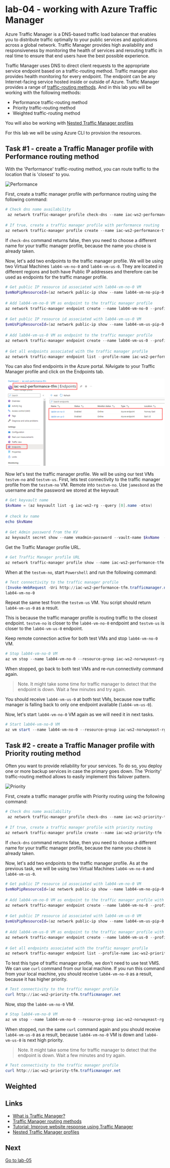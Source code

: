# lab-04 - working with Azure Traffic Manager

Azure Traffic Manager is a DNS-based traffic load balancer that enables you to distribute traffic optimally to your public services and applications across a global network. Traffic Manager provides high availability and responsiveness by monitoring the health of services and rerouting traffic in real time to ensure that end users have the best possible experience.

Traffic Manager uses DNS to direct client requests to the appropriate service endpoint based on a traffic-routing method. Traffic manager also provides health monitoring for every endpoint. The endpoint can be any Internet-facing service hosted inside or outside of Azure. Traffic Manager provides a range of [traffic-routing methods](https://learn.microsoft.com/en-us/azure/traffic-manager/traffic-manager-routing-methods). And in this lab you will be working with the following methods:

* Performance traffic-routing method
* Priority traffic-routing method
* Weighted traffic-routing method

You will also be working with [Nested Traffic Manager profiles](https://learn.microsoft.com/en-us/azure/traffic-manager/traffic-manager-nested-profiles)

For this lab we will be using Azure CLI to provision the resources. 

## Task #1 - create a Traffic Manager profile with Performance routing method

With the 'Performance' traffic-routing method, you can route traffic to the location that is 'closest' to you.

![Performance](https://learn.microsoft.com/en-us/azure/traffic-manager/media/traffic-manager-routing-methods/performance.png)

First, create a traffic manager profile with performance routing using the following command:

```powershell
# Check dns name availability
 az network traffic-manager profile check-dns --name iac-ws2-performance-tfm --query nameAvailable -otsv

# If true, create a traffic manager profile with performance routing
az network traffic-manager profile create --name iac-ws2-performance-tfm --resource-group iac-ws2-rg --routing-method Performance --unique-dns-name iac-ws2-performance-tfm --ttl 30
```

If `check-dns` command returns false, then you need to choose a different name for your traffic manager profile, because the name you chose is already taken. 

Now, let's add two endpoints to the traffic manager profile. We will be using two Virtual Machines `lab04-vm-no-0` and `lab04-vm-us-0`. They are located in different regions and both have Public IP addresses and therefore can be used as endpoints for the traffic manager profile. 

```powershell
# Get public IP resource id associated with lab04-vm-no-0 VM
$vmNoPipResourceId=(az network public-ip show --name lab04-vm-no-pip-0 --resource-group iac-ws2-norwayeast-rg --query id -otsv)

# Add lab04-vm-no-0 VM as endpoint to the traffic manager profile
az network traffic-manager endpoint create --name lab04-vm-no-0 --profile-name iac-ws2-performance-tfm --resource-group iac-ws2-rg --type azureEndpoints --target-resource-id $vmNoPipResourceId --endpoint-status Enabled

# Get public IP resource id associated with lab04-vm-us-0 VM
$vmUsPipResourceId=(az network public-ip show --name lab04-vm-us-pip-0 --resource-group iac-ws2-eastus-rg --query id -otsv)

# Add lab04-vm-us-0 VM as endpoint to the traffic manager profile
az network traffic-manager endpoint create --name lab04-vm-us-0 --profile-name iac-ws2-performance-tfm --resource-group iac-ws2-rg --type azureEndpoints --target-resource-id $vmUsPipResourceId --endpoint-status Enabled

# Get all endpoints associated with the traffic manager profile
az network traffic-manager endpoint list --profile-name iac-ws2-performance-tfm --resource-group iac-ws2-rg --query "[].{name:name, status:endpointStatus, priority:priority}" -o table
```

You can also find endpoints in the Azure portal. NAvigate to your Traffic Manager profile and click on the Endpoints tab.

![Endpoints](./images/1.png)

Now let's test the traffic manager profile. We will be using our test VMs `testvm-no` and `testvm-us`. First, lets test connectivity to the traffic manager profile from the `testvm-no` VM. Remote into `testvm-no`. Use `jamesbond` as the username and the password we stored at the keyvault

```powershell
# Get keyvault name 
$kvName = (az keyvault list -g iac-ws2-rg --query [0].name -otsv)

# check kv name 
echo $kvName

# Get Admin password from the KV
az keyvault secret show --name vmadmin-password --vault-name $kvName  --query value -otsv
```

Get the Traffic Manager profile URL.

```powershell
# Get Traffic Manager profile URL
az network traffic-manager profile show --name iac-ws2-performance-tfm --resource-group iac-ws2-rg --query dnsConfig.fqdn -otsv
```

When at the `testvm-no`, start `Powershell` and run the following command:

```powershell
# Test connectivity to the traffic manager profile  
(Invoke-WebRequest -Uri http://iac-ws2-performance-tfm.trafficmanager.net).Content
lab04-vm-no-0
```

Repeat the same test from the `testvm-us` VM. You script should return `lab04-vm-us-0` as a result.

This is because the traffic manager profile is routing traffic to the closest endpoint. `testvm-no` is closer to the `lab04-vm-no-0` endpoint and `testvm-us` is closer to the `lab04-vm-us-0` endpoint.

Keep remote connection active for both test VMs and stop `lab04-vm-no-0` VM. 

```powershell	
# Stop lab04-vm-no-0 VM
az vm stop --name lab04-vm-no-0 --resource-group iac-ws2-norwayeast-rg
```

When stopped, go back to both test VMs and re-run connectivity command again. 

> Note. It might take some time for traffic manager to detect that the endpoint is down. Wait a few minutes and try again.

You should receive `lab04-vm-us-0` at both test VMs, because now traffic manager is falling back to only one endpoint available (`lab04-vm-us-0`).

Now, let's start `lab04-vm-no-0` VM again as we will need it in next tasks.

```powershell	
# Start lab04-vm-no-0 VM
az vm start --name lab04-vm-no-0 --resource-group iac-ws2-norwayeast-rg
```

## Task #2 - create a Traffic Manager profile with Priority routing method

Often you want to provide reliability for your services. To do so, you deploy one or more backup services in case the primary goes down. The 'Priority' traffic-routing method allows to easily implement this failover pattern.

![Priority](https://learn.microsoft.com/en-us/azure/traffic-manager/media/traffic-manager-routing-methods/priority.png)


First, create a traffic manager profile with Priority routing using the following command:

```powershell
# Check dns name availability
 az network traffic-manager profile check-dns --name iac-ws2-priority-tfm --query nameAvailable -otsv

# If true, create a traffic manager profile with priority routing
az network traffic-manager profile create --name iac-ws2-priority-tfm --resource-group iac-ws2-rg --routing-method Priority --unique-dns-name iac-ws2-priority-tfm --ttl 30
```

If `check-dns` command returns false, then you need to choose a different name for your traffic manager profile, because the name you chose is already taken. 

Now, let's add two endpoints to the traffic manager profile. As at the previous task, we will be using two Virtual Machines `lab04-vm-no-0` and `lab04-vm-us-0`. 

```powershell
# Get public IP resource id associated with lab04-vm-no-0 VM
$vmNoPipResourceId=(az network public-ip show --name lab04-vm-no-pip-0 --resource-group iac-ws2-norwayeast-rg --query id -otsv)

# Add lab04-vm-no-0 VM as endpoint to the traffic manager profile with priority 1
az network traffic-manager endpoint create --name lab04-vm-no-0 --profile-name iac-ws2-priority-tfm --resource-group iac-ws2-rg --type azureEndpoints --target-resource-id $vmNoPipResourceId --priority 1 --endpoint-status Enabled

# Get public IP resource id associated with lab04-vm-us-0 VM
$vmUsPipResourceId=(az network public-ip show --name lab04-vm-us-pip-0 --resource-group iac-ws2-eastus-rg --query id -otsv)

# Add lab04-vm-us-0 VM as endpoint to the traffic manager profile with priority 2
az network traffic-manager endpoint create --name lab04-vm-us-0 --profile-name iac-ws2-priority-tfm --resource-group iac-ws2-rg --type azureEndpoints --target-resource-id $vmUsPipResourceId --priority 2 --endpoint-status Enabled

# Get all endpoints associated with the traffic manager profile
az network traffic-manager endpoint list --profile-name iac-ws2-priority-tfm --resource-group iac-ws2-rg --query "[].{name:name, status:endpointStatus, priority:priority}" -o table
```

To test this type of traffic manager profile, we don't need to use test VMS. We can use `curl` command from our local machine. If you run this command from your local machine, you should receive `lab04-vm-no-0` as a result, because it has higher priority.

```powershell
# Test connectivity to the traffic manager profile
curl http://iac-ws2-priority-tfm.trafficmanager.net
```

Now, stop the `lab04-vm-no-0` VM.
    
```powershell
# Stop lab04-vm-no-0 VM
az vm stop --name lab04-vm-no-0 --resource-group iac-ws2-norwayeast-rg
```

When stopped, run the same `curl` command again and you should receive `lab04-vm-us-0` as a result, because `lab04-vm-no-0` VM is down and `lab04-vm-us-0` is next high priority. 

> Note. It might take some time for traffic manager to detect that the endpoint is down. Wait a few minutes and try again.

```powershell
# Test connectivity to the traffic manager profile
curl http://iac-ws2-priority-tfm.trafficmanager.net
```

## Weighted


## Links

* [What is Traffic Manager?](https://learn.microsoft.com/en-us/azure/traffic-manager/traffic-manager-overview)
* [Traffic Manager routing methods](https://learn.microsoft.com/en-us/azure/traffic-manager/traffic-manager-routing-methods)
* [Tutorial: Improve website response using Traffic Manager](https://learn.microsoft.com/en-us/azure/traffic-manager/tutorial-traffic-manager-improve-website-response)
* [Nested Traffic Manager profiles](https://learn.microsoft.com/en-us/azure/traffic-manager/traffic-manager-nested-profiles)

## Next
[Go to lab-05](../lab-05/readme.md)